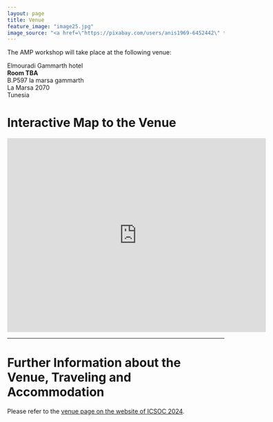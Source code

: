 ```yaml
---
layout: page
title: Venue
feature_image: "image25.jpg"
image_source: "<a href=\"https://pixabay.com/users/anis1969-6452442\" target=\"_blank\">Barcha</a>"
---
```


The AMP workshop will take place at the following venue:

Elmouradi Gammarth hotel<br/>
<b>Room TBA</b><br/>
B.P597 la marsa gammarth<br/>
La Marsa 2070<br/>
Tunesia

# Interactive Map to the Venue
<div class="row">
<div class="text-center">
  <iframe
  width="600"
  height="450"
  style="border:0"
  loading="lazy"
  allowfullscreen
  referrerpolicy="no-referrer-when-downgrade"
  src="https://www.google.com/maps/place//data=!4m2!3m1!1s0x12e2b4fd16ccc4cd:0xb05acea5529e08d1?sa=X&ved=1t:8290&ictx=111">
</iframe>
</div>
</div>

<hr/>

# Further Information about the Venue, Traveling and Accommodation
Please refer to the <a href="https://icsoc2024.redcad.tn/index.html#">venue page on the website of ICSOC 2024</a>.